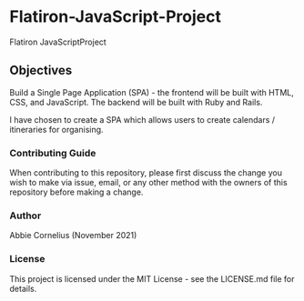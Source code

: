 # Flatiron-JavaScript-Project
Flatiron JavaScriptProject

## Objectives 
Build a Single Page Application (SPA) - the frontend will be built with HTML, CSS, and JavaScript. The backend will be built with Ruby and Rails. 

I have chosen to create a SPA which allows users to create calendars / itineraries for organising. 


### Contributing Guide
When contributing to this repository, please first discuss the change you wish to make via issue, email, or any other method with the owners of this repository before making a change.

### Author
Abbie Cornelius (November 2021)

### License
This project is licensed under the MIT License - see the LICENSE.md file for details. 